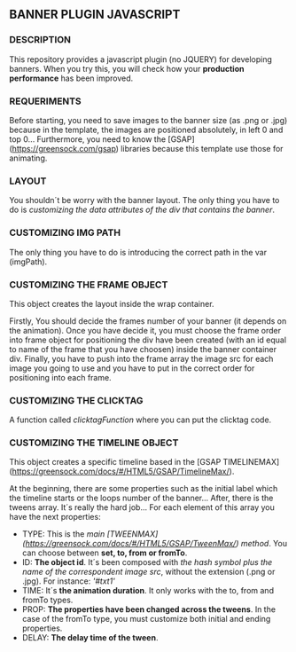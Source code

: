 ## BANNER PLUGIN JAVASCRIPT

### DESCRIPTION

This repository provides a javascript plugin (no JQUERY) for developing banners. When you try this, you will check how your **production performance** has been improved.

### REQUERIMENTS

Before starting, you need to save images to the banner size (as .png or .jpg) because in the template, the images are positioned absolutely, in left 0 and top 0...
Furthermore, you need to know the [GSAP] (https://greensock.com/gsap) libraries because this template use those for animating.

### LAYOUT

You shouldn´t be worry with the banner layout. The only thing you have to do is *customizing the data attributes of the div that contains the banner*.

### CUSTOMIZING IMG PATH

The only thing you have to do is introducing the correct path in the var (imgPath).

### CUSTOMIZING THE FRAME OBJECT

This object creates the layout inside the wrap container.

Firstly, You should decide the frames number of your banner (it depends on the animation). Once you have decide it, you must choose the frame order into frame object for positioning the div have been created (with an id equal to name of the frame that you have choosen) inside the banner container div. Finally, you have to push into the frame array the image src for each image you going to use and you have to put in the correct order for positioning into each frame.

### CUSTOMIZING THE CLICKTAG

A function called *clicktagFunction* where you can put the clicktag code.

### CUSTOMIZING THE TIMELINE OBJECT

This object creates a specific timeline based in the [GSAP TIMELINEMAX] (https://greensock.com/docs/#/HTML5/GSAP/TimelineMax/).

At the beginning, there are some properties such as the initial label which the timeline starts or the loops number of the banner...
After, there is the tweens array. It´s really the hard job... For each element of this array you have the next properties:

* TYPE: This is the *main [TWEENMAX] (https://greensock.com/docs/#/HTML5/GSAP/TweenMax/) method*. You can choose between **set, to, from or fromTo**.
* ID: **The object id**. It´s been composed with *the hash symbol plus the name of the correspondent image src*, without the extension (.png or .jpg). For instance: *'#txt1'*
* TIME: It´s **the animation duration**. It only works with the to, from and fromTo types.
* PROP: **The properties have been changed across the tweens**. In the case of the fromTo type, you must customize both initial and ending properties.
* DELAY: **The delay time of the tween**.
